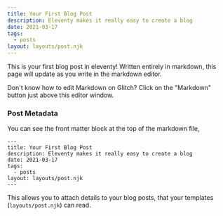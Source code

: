 ```yaml
---
title: Your First Blog Post
description: Eleventy makes it really easy to create a blog
date: 2021-03-17
tags:
  - posts
layout: layouts/post.njk
---
```


This is your first blog post in eleventy! Written entirely in markdown, this page will update as you write in the markdown editor. 

Don't know how to edit Markdown on Glitch? Click on the "Markdown" button just above this editor window.

### Post Metadata

You can see the front matter block at the top of the markdown file, 

```
---
title: Your First Blog Post
description: Eleventy makes it really easy to create a blog
date: 2021-03-17
tags:
  - posts
layout: layouts/post.njk
---
```

This allows you to attach details to your blog posts, that your templates (`layouts/post.njk`) can read.
